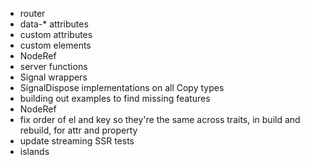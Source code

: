 - router
- data-\* attributes
- custom attributes
- custom elements
- NodeRef
- server functions
- Signal wrappers
- SignalDispose implementations on all Copy types
- building out examples to find missing features
- NodeRef
- fix order of el and key so they're the same across traits, in build and rebuild, for attr and property
- update streaming SSR tests
- islands

